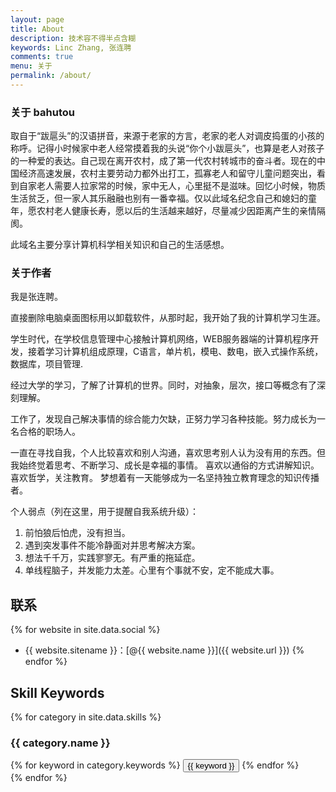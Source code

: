 ```yaml
---
layout: page
title: About
description: 技术容不得半点含糊
keywords: Linc Zhang, 张连聘
comments: true
menu: 关于
permalink: /about/
---
```


### 关于 bahutou

取自于“跋扈头”的汉语拼音，来源于老家的方言，老家的老人对调皮捣蛋的小孩的称呼。记得小时候家中老人经常摸着我的头说“你个小跋扈头”，也算是老人对孩子的一种爱的表达。自己现在离开农村，成了第一代农村转城市的奋斗者。现在的中国经济高速发展，农村主要劳动力都外出打工，孤寡老人和留守儿童问题突出，看到自家老人需要人拉家常的时候，家中无人，心里挺不是滋味。回忆小时候，物质生活贫乏，但一家人其乐融融也别有一番幸福。仅以此域名纪念自己和媳妇的童年，愿农村老人健康长寿，愿以后的生活越来越好，尽量减少因距离产生的亲情隔阂。

此域名主要分享计算机科学相关知识和自己的生活感想。

### 关于作者

我是张连聘。

直接删除电脑桌面图标用以卸载软件，从那时起，我开始了我的计算机学习生涯。

学生时代，在学校信息管理中心接触计算机网络，WEB服务器端的计算机程序开发，接着学习计算机组成原理，C语言，单片机，模电、数电，嵌入式操作系统，数据库，项目管理.

经过大学的学习，了解了计算机的世界。同时，对抽象，层次，接口等概念有了深刻理解。
 
工作了，发现自己解决事情的综合能力欠缺，正努力学习各种技能。努力成长为一名合格的职场人。

一直在寻找自我，个人比较喜欢和别人沟通，喜欢思考别人认为没有用的东西。但我始终觉着思考、不断学习、成长是幸福的事情。 喜欢以通俗的方式讲解知识。喜欢哲学，关注教育。 梦想着有一天能够成为一名坚持独立教育理念的知识传播者。

个人弱点（列在这里，用于提醒自我系统升级）：
1. 前怕狼后怕虎，没有担当。
2. 遇到突发事件不能冷静面对并思考解决方案。
3. 想法千千万，实践寥寥无。有严重的拖延症。
4. 单线程脑子，并发能力太差。心里有个事就不安，定不能成大事。

## 联系

{% for website in site.data.social %}
* {{ website.sitename }}：[@{{ website.name }}]({{ website.url }})
{% endfor %}

## Skill Keywords

{% for category in site.data.skills %}
### {{ category.name }}
<div class="btn-inline">
{% for keyword in category.keywords %}
<button class="btn btn-outline" type="button">{{ keyword }}</button>
{% endfor %}
</div>
{% endfor %}
